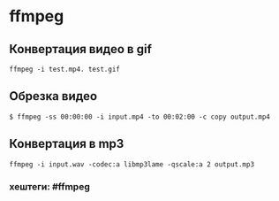 # ffmpeg

## Конвертация видео в gif
~~~~
ffmpeg -i test.mp4. test.gif
~~~~

## Обрезка видео

~~~~
$ ffmpeg -ss 00:00:00 -i input.mp4 -to 00:02:00 -c copy output.mp4
~~~~

## Конвертация в mp3
~~~~
ffmpeg -i input.wav -codec:a libmp3lame -qscale:a 2 output.mp3
~~~~

### хештеги:  #ffmpeg